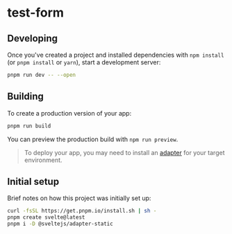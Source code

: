 # test-form

## Developing

Once you've created a project and installed dependencies with `npm install` (or `pnpm install` or `yarn`), start a development server:

```bash
pnpm run dev -- --open
```

## Building

To create a production version of your app:

```bash
pnpm run build
```

You can preview the production build with `npm run preview`.

> To deploy your app, you may need to install an [adapter](https://kit.svelte.dev/docs/adapters) for your target environment.

## Initial setup

Brief notes on how this project was initially set up:

```bash
curl -fsSL https://get.pnpm.io/install.sh | sh -
pnpm create svelte@latest
pnpm i -D @sveltejs/adapter-static
```
